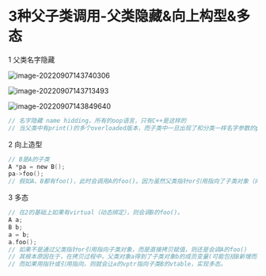 # 3种父子类调用-父类隐藏&向上构型&多态

1 父类名字隐藏

![image-20220907143740306](https://hanbabang-1311741789.cos.ap-chengdu.myqcloud.com/Pics/image-20220907143740306.png)

![image-20220907143713493](https://hanbabang-1311741789.cos.ap-chengdu.myqcloud.com/Pics/image-20220907143713493.png)

![image-20220907143849640](https://hanbabang-1311741789.cos.ap-chengdu.myqcloud.com/Pics/image-20220907143849640.png)

```c
// 名字隐藏 name hidding，所有的oop语言，只有C++是这样的
// 当父类中有print()的多个overloaded版本，而子类中一旦出现了和分类一样名字参数的print()，那么在子类中，父类的所有print()版本都会隐藏，只有子类的那个print()了，所以不能正常调用b.print(200)
```

2 向上造型

```c
// B是A的子类
A *pa = new B();
pa->foo();
// 假如A、B都有foo()，此时会调用A的foo()。因为虽然父类指针or引用指向了子类对象（向上造型），但没说有virtual（动态绑定），所以还是调A的foo()
```

3 多态

```c
// 在2的基础上如果有virtual（动态绑定），则会调B的foo()。
A a;
B b;
a = b;
a.foo();
// 如果不是通过父类指针or引用指向子类对象，而是直接拷贝赋值，则还是会调A的foo()
// 其根本原因在于，在拷贝过程中，父类对象a得到了子类对象b的成员变量(可能包括B新增而不能访问的成员)，但其实没拷贝vptr，导致父类对象a中的vptr指向的仍然是父类A的vtable，子类对象b中的vptr指向的才是子类B的vtable，因此还是调用的A的foo()。
// 而如果用指针或引用指向，则就会让a的vptr指向子类B的vtable，实现多态。
```

